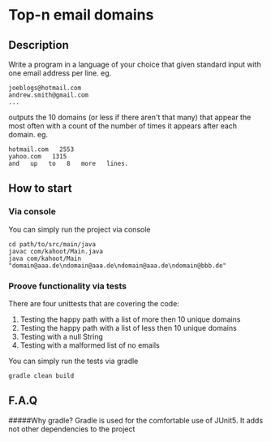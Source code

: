 # Top-n email domains

## Description
Write   a   program   in   a   language   of   your   choice   that   given   standard   input   with   one   email   address   per   line. eg.
```
joeblogs@hotmail.com
andrew.smith@gmail.com       
...
```
outputs   the   10   domains   (or   less   if   there   aren't   that   many)   that   appear   the   most   often   with   a   count   of   the number   of   times   it   appears   after   each   domain.   eg.
```
hotmail.com   2553
yahoo.com   1315
and   up   to   8   more   lines.
```
## How to start

### Via console
You can simply run the project via console
```
cd path/to/src/main/java
javac com/kahoot/Main.java
java com/kahoot/Main "domain@aaa.de\ndomain@aaa.de\ndomain@aaa.de\ndomain@bbb.de"
```
### Proove functionality via tests

There are four unittests that are covering the code:
 1. Testing the happy path with a list of more then 10 unique domains
 2. Testing the happy path with a list of less then 10 unique domains
 3. Testing with a null String
 4. Testing with a malformed list of no emails
  
You can simply run the tests via gradle
```
gradle clean build
```

## F.A.Q

#####Why gradle?
Gradle is used for the comfortable use of JUnit5. It adds not other dependencies to the project